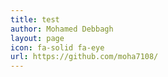 ```yaml
---
title: test
author: Mohamed Debbagh
layout: page
icon: fa-solid fa-eye
url: https://github.com/moha7108/
---
```

